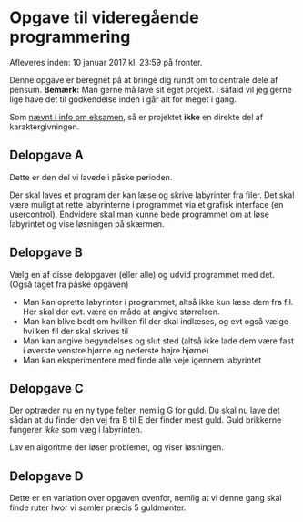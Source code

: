 # Opgave til videregående programmering

Afleveres inden: 10 januar 2017 kl. 23:59 på fronter.

Denne opgave er beregnet på at bringe dig rundt om to centrale dele af pensum. **Bemærk:** Man gerne må lave sit eget projekt. I såfald vil jeg gerne lige have det til godkendelse inden i går alt for meget i gang.

Som [nævnt i info om eksamen](EksamensInformation.md), så er projektet **ikke** en direkte del af karaktergivningen.

## Delopgave A
Dette er den del vi lavede i påske perioden.

Der skal laves et program der kan læse og skrive labyrinter fra filer. Det skal være muligt at rette labyrinterne i programmet via et grafisk interface (en usercontrol). Endvidere skal man kunne bede programmet om at løse labyrintet og vise løsningen på skærmen.

## Delopgave B
Vælg en af disse delopgaver (eller alle) og udvid programmet med det. (Også taget fra påske opgaven)

- Man kan oprette labyrinter i programmet, altså ikke kun læse dem fra fil. Her skal der evt. være en måde at angive størrelsen.
- Man kan blive bedt om hvilken fil der skal indlæses, og evt også vælge hvilken fil der skal skrives til
- Man kan angive begyndelses og slut sted (altså ikke lade dem være fast i øverste venstre hjørne og nederste højre hjørne)
- Man kan eksperimentere med finde alle veje igennem labyrintet


## Delopgave C
Der optræder nu en ny type felter, nemlig G for guld. Du skal nu lave det sådan at du finder den vej fra B til E der finder mest guld. Guld brikkerne fungerer *ikke* som væg i labyrinten.

Lav en algoritme der løser problemet, og viser løsningen.

## Delopgave D
Dette er en variation over opgaven ovenfor, nemlig at vi denne gang skal finde ruter hvor vi samler præcis 5 guldmønter.


